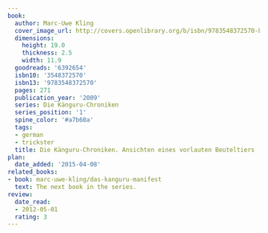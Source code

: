 ```yaml
---
book:
  author: Marc-Uwe Kling
  cover_image_url: http://covers.openlibrary.org/b/isbn/9783548372570-L.jpg
  dimensions:
    height: 19.0
    thickness: 2.5
    width: 11.9
  goodreads: '6392654'
  isbn10: '3548372570'
  isbn13: '9783548372570'
  pages: 271
  publication_year: '2009'
  series: Die Känguru-Chroniken
  series_position: '1'
  spine_color: '#a7b60a'
  tags:
  - german
  - trickster
  title: Die Känguru-Chroniken. Ansichten eines vorlauten Beuteltiers
plan:
  date_added: '2015-04-08'
related_books:
- book: marc-uwe-kling/das-kanguru-manifest
  text: The next book in the series.
review:
  date_read:
  - 2012-05-01
  rating: 3
---
```

